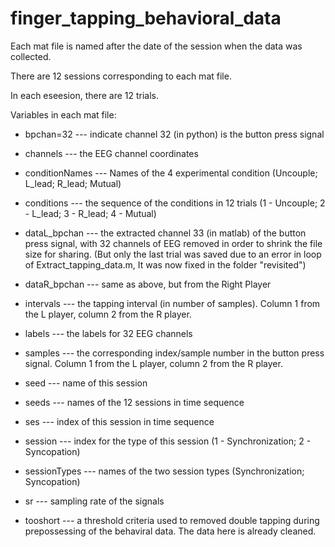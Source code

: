 # finger_tapping_behavioral_data

Each mat file is named after the date of the session when the data was collected.

There are 12 sessions corresponding to each mat file. 

In each eseesion, there are 12 trials.


Variables in each mat file:

 * bpchan=32   --- indicate channel 32 (in python) is the button press signal
 
 * channels    --- the EEG channel coordinates
 
 * conditionNames   --- Names of the 4 experimental condition (Uncouple; L_lead; R_lead; Mutual)
 
 * conditions   --- the sequence of the conditions in 12 trials (1 - Uncouple; 2 - L_lead; 3 - R_lead; 4 - Mutual)
 
 * dataL_bpchan   --- the extracted channel 33 (in matlab) of the button press signal, with 32 channels of EEG removed in order to shrink the file size for sharing. (But only the last trial was saved due to an error in loop of Extract_tapping_data.m, It was now fixed in the folder "revisited")
 
 * dataR_bpchan   --- same as above, but from the Right Player
 
 * intervals   --- the tapping interval (in number of samples). Column 1 from the L player, column 2 from the R player.
 
 * labels   --- the labels for 32 EEG channels
 
 * samples   --- the corresponding index/sample number in the button press signal. Column 1 from the L player, column 2 from the R player.
 
 * seed   --- name of this session
 
 * seeds   --- names of the 12 sessions in time sequence
 
 * ses   --- index of this session in time sequence
 
 * session   --- index for the type of this session (1 - Synchronization; 2 - Syncopation)
 
 * sessionTypes   --- names of the two session types (Synchronization; Syncopation)
 
 * sr   --- sampling rate of the signals
 
 * tooshort   --- a threshold criteria used to removed double tapping during prepossessing of the behaviral data. The data here is already cleaned.
 
 
 
 
 

